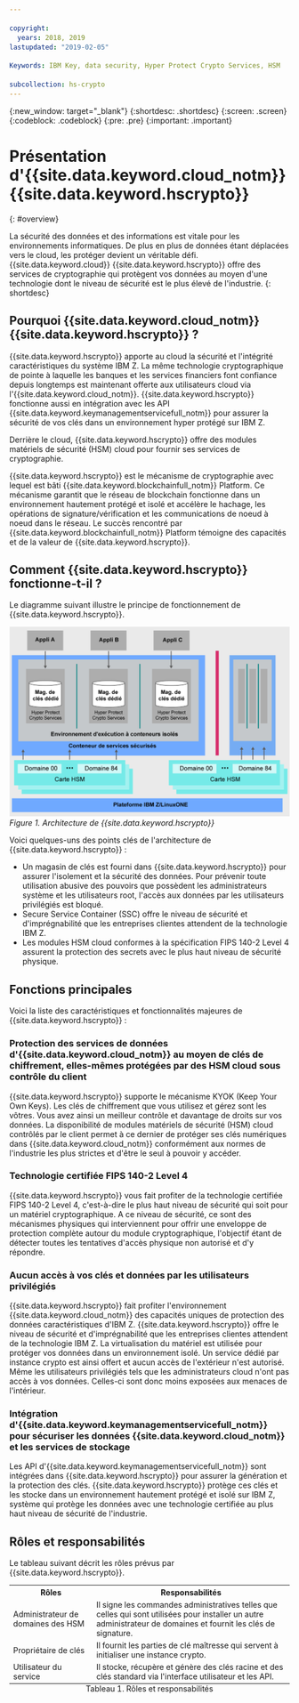 ```yaml
---

copyright:
  years: 2018, 2019
lastupdated: "2019-02-05"

Keywords: IBM Key, data security, Hyper Protect Crypto Services, HSM

subcollection: hs-crypto
---
```


{:new_window: target="_blank"}
{:shortdesc: .shortdesc}
{:screen: .screen}
{:codeblock: .codeblock}
{:pre: .pre}
{:important: .important}

# Présentation d'{{site.data.keyword.cloud_notm}} {{site.data.keyword.hscrypto}}
{: #overview}

<!-- {{site.data.keyword.cloud}} {{site.data.keyword.hscrypto}} is in the BETA phase and is for tryout and test purpose only. To prevent data loss, use only test data in the current service. This restriction also applies to using {{site.data.keyword.hscrypto}} with other  {{site.data.keyword.cloud_notm}} services.
{:important} -->

La sécurité des données et des informations est vitale pour les environnements informatiques. De plus en plus de données étant déplacées vers le cloud, les protéger devient un véritable défi. {{site.data.keyword.cloud}} {{site.data.keyword.hscrypto}} offre des services de cryptographie qui protègent vos données au moyen d'une technologie dont le niveau de sécurité est le plus élevé de l'industrie.
{: shortdesc}

## Pourquoi {{site.data.keyword.cloud_notm}} {{site.data.keyword.hscrypto}} ?

{{site.data.keyword.hscrypto}} apporte au cloud la sécurité et l'intégrité caractéristiques du système IBM Z. La même technologie cryptographique de pointe à laquelle les banques et les services financiers font confiance depuis longtemps est maintenant offerte aux utilisateurs cloud via l'{{site.data.keyword.cloud_notm}}. <!-- With {{site.data.keyword.hscrypto}}, you can protect your data at rest, in use, and in transit.--> {{site.data.keyword.hscrypto}} fonctionne aussi en intégration avec les API {{site.data.keyword.keymanagementservicefull_notm}} pour assurer la sécurité de vos clés dans un environnement hyper protégé sur IBM Z.

Derrière le cloud, {{site.data.keyword.hscrypto}} offre des modules matériels de sécurité (HSM) cloud pour fournir ses services de cryptographie.<!-- via PKCS#11 application programming interfaces (APIs). You can access {{site.data.keyword.hscrypto}} with several popular programming languages such as Java, JavaScript, and Swift. -->

{{site.data.keyword.hscrypto}} est le mécanisme de cryptographie avec lequel est bâti {{site.data.keyword.blockchainfull_notm}} Platform. Ce mécanisme garantit que le réseau de blockchain fonctionne dans un environnement hautement protégé et isolé et accélère le hachage, les opérations de signature/vérification et les communications de noeud à noeud dans le réseau. Le succès rencontré par {{site.data.keyword.blockchainfull_notm}} Platform témoigne des capacités et de la valeur de {{site.data.keyword.hscrypto}}.

## Comment {{site.data.keyword.hscrypto}} fonctionne-t-il ?

Le diagramme suivant illustre le principe de fonctionnement de {{site.data.keyword.hscrypto}}.

![{{site.data.keyword.hscrypto}} architecture](image/architecture.png "{{site.data.keyword.hscrypto}} architecture")
*Figure 1. Architecture de {{site.data.keyword.hscrypto}}*  

Voici quelques-uns des points clés de l'architecture de {{site.data.keyword.hscrypto}} :

<!-- * Applications connect to {{site.data.keyword.hscrypto}} through PKCS#11 APIs. -->

- Un magasin de clés est fourni dans {{site.data.keyword.hscrypto}} pour assurer l'isolement et la sécurité des données. Pour prévenir toute utilisation abusive des pouvoirs que possèdent les administrateurs système et les utilisateurs root, l'accès aux données par les utilisateurs privilégiés est bloqué.  
- Secure Service Container (SSC) offre le niveau de sécurité et d'imprégnabilité que les entreprises clientes attendent de la technologie IBM Z.  
- Les modules HSM cloud conformes à la spécification FIPS 140-2 Level 4 assurent la protection des secrets avec le plus haut niveau de sécurité physique.  

## Fonctions principales  

Voici la liste des caractéristiques et fonctionnalités majeures de {{site.data.keyword.hscrypto}} :

### Protection des services de données d'{{site.data.keyword.cloud_notm}} au moyen de clés de chiffrement, elles-mêmes protégées par des HSM cloud sous contrôle du client

{{site.data.keyword.hscrypto}} supporte le mécanisme KYOK (Keep Your Own Keys). Les clés de chiffrement que vous utilisez et gérez sont les vôtres. Vous avez ainsi un meilleur contrôle et davantage de droits sur vos données. La disponibilité de modules matériels de sécurité (HSM) cloud contrôlés par le client permet à ce dernier de protéger ses clés numériques dans {{site.data.keyword.cloud_notm}} conformément aux normes de l'industrie les plus strictes et d'être le seul à pouvoir y accéder.<!-- The HSM provides PKCS#11 APIs, which makes {{site.data.keyword.hscrypto}} accessible by several popular programming languages such as Java, JavaScript, and Swift.-->

### Technologie certifiée FIPS 140-2 Level 4

{{site.data.keyword.hscrypto}} vous fait profiter de la technologie certifiée FIPS 140-2 Level 4, c'est-à-dire le plus haut niveau de sécurité qui soit pour un matériel cryptographique. <!-- Industries, such as financial sector services, require this level of security to protect their data.--> A ce niveau de sécurité, ce sont des mécanismes physiques qui interviennent pour offrir une enveloppe de protection complète autour du module cryptographique, l'objectif étant de détecter toutes les tentatives d'accès physique non autorisé et d'y répondre.

### Aucun accès à vos clés et données par les utilisateurs privilégiés

{{site.data.keyword.hscrypto}} fait profiter l'environnement {{site.data.keyword.cloud_notm}} des capacités uniques de protection des données caractéristiques d'IBM Z. {{site.data.keyword.hscrypto}} offre le niveau de sécurité et d'imprégnabilité que les entreprises clientes attendent de la technologie IBM Z. La virtualisation du matériel est utilisée pour protéger vos données dans un environnement isolé. Un service dédié par instance crypto est ainsi offert et aucun accès de l'extérieur n'est autorisé. Même les utilisateurs privilégiés tels que les administrateurs cloud n'ont pas accès à vos données. Celles-ci sont donc moins exposées aux menaces de l'intérieur.

### Intégration d'{{site.data.keyword.keymanagementservicefull_notm}} pour sécuriser les données {{site.data.keyword.cloud_notm}} et les services de stockage

Les API d'{{site.data.keyword.keymanagementservicefull_notm}} sont intégrées dans {{site.data.keyword.hscrypto}} pour assurer la génération et la protection des clés. {{site.data.keyword.hscrypto}} protège ces clés et les stocke dans un environnement hautement protégé et isolé sur IBM Z, système qui protège les données avec une technologie certifiée au plus haut niveau de sécurité de l'industrie.

<!-- {{site.data.keyword.hscrypto}} also leverages the **IBM Advanced Crypto Service Provider (ACSP)** solution that enables remote access to the IBM’s cryptographic coprocessors. ACSP allows for utilization of strong hardware-based cryptography as a service in distributed environments where data security cannot be guaranteed. {{site.data.keyword.hscrypto}} utilizes ACSP as a *network hardware security module (NetHSM)* that provides access to HSM via PKCS#11 standard APIs.-->

<!-- With {{site.data.keyword.hscrypto}}, your **SSL keys are offloaded** to a {{site.data.keyword.hscrypto}} to ensure security and protection of those sensitive keys.  Besides, the certificate lifecycle management gets common approach to manage certificates and offers the visibility to certificate expiration.-->

## Rôles et responsabilités

Le tableau suivant décrit les rôles prévus par {{site.data.keyword.hscrypto}}.

<table>
  <tr>
    <th>Rôles</th>
    <th>Responsabilités</th>
  </tr>
  <tr>
    <td>Administrateur de domaines des HSM</td>
    <td>
      Il signe les commandes administratives telles que celles qui sont utilisées pour installer un autre administrateur de domaines et fournit les clés de signature.
    </td>
  </tr>
  <tr>
    <td>Propriétaire de clés</td>
    <td>Il fournit les parties de clé maîtresse qui servent à initialiser une instance crypto.</td>
  </tr>
  <tr>
    <td>Utilisateur du service</td>
    <td>Il stocke, récupère et génère des clés racine et des clés standard via l'interface utilisateur et les API.</td>
  </tr>
  <caption style="caption-side:bottom;">Tableau 1. Rôles et responsabilités</caption>
</table>

